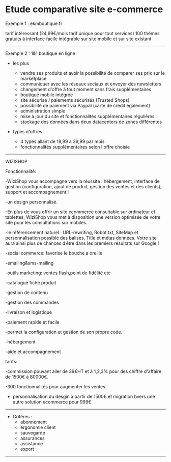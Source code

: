 Etude comparative site e-commerce
==============

Exemple 1 : ekmboutique.fr
  
tarif intéressant (24,99€/mois tarif unique pour tout services)
100 thèmes gratuits à interface facile
intégrable sur site mobile et sur site existant
__________________

Exemple 2 : 1&1 boutique en ligne

* les plus
	-	vendre ses produits et avoir la possibilité de comparer ses prix sur le marketplace
	-	communiquer avec les réseaux sociaux et envoyer des newsletters
	-	changement d'offre à tout moment sans frais supplémentaires
	-	boutique mobile intégrée
	-	site sécurisé / paiements sécurisés (Trusted Shops)
	-	possibilité de paiement via Paypal (carte de crédit également)
	-	administration simple
	-	mise à jour du site et fonctionnalités supplémentaires régulières
	-	stockage des données dans deux datacenters de zones différentes

* types d'offres

	-	4 types allant de 19,99 à 39,99 par mois
	-	fonctionnalités supplémentaires selon l'offre choisie

____________________

WIZISHOP

Fonctionnalité:

-WiziShop vous accompagne vers la réussite : hébergement, interface de gestion (configuration, ajout de produit, gestion des ventes et des clients), support et accompagnement !

-un design personnalisé.

-En plus de vous offrir un site ecommerce consultable sur ordinateur et tablettes, WiziShop vous met à disposition une version optimisée de votre site pour les consultations sur mobiles. 

-le référencement naturel : URL-rewriting, Robot.txt, SiteMap et personnalisation possible des balises, Title et métas données. Votre site aura ainsi plus de chances d’être dans les premiers résultats sur Google ! 

-social commerce: favorise le bouche a oreille

-emailing&sms-mailing

-outils marketing: ventes flash,point de fidélité etc

-catalogue fiche produit

-gestion de contenu

-gestion des commandes

-livraison et logistique

-paiement rapide et facile

-permet la configuration et gestion de son propre code.

-hébergement 

-aide et accompagnement



tarifs:

-commission pouvant aller de 39€HT et à 1,2,3% pour des chiffre d'affaire de 1500€ à 80000€.

-300 fonctionnalités pour augmenter les ventes

- personnalisation du desgin à partir de 1500€ et migration bvers une autre solution ecommerce pour 999€.

________________

* Critères :
	-	abonnement
	-	ergonomie client
	-	sauvegarde
	-	assurances
	-	assistance
	-	export

________________





















